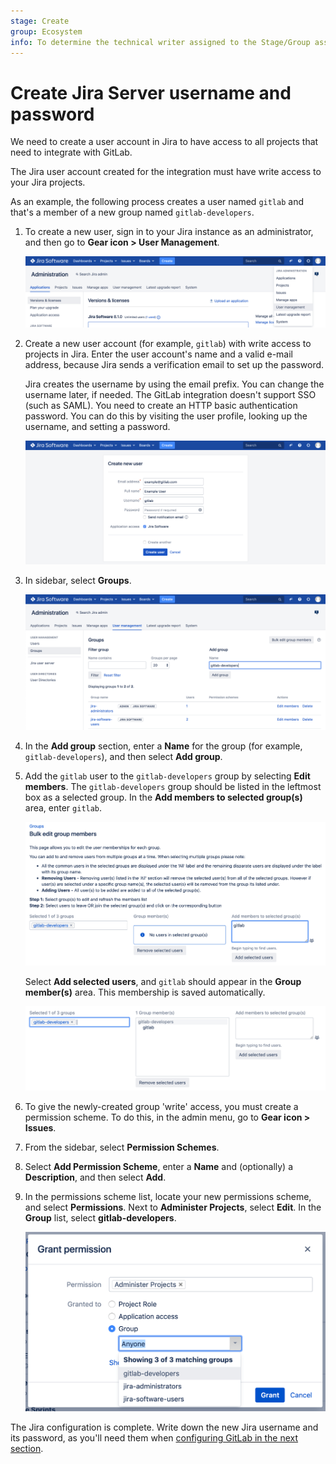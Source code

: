 ```yaml
---
stage: Create
group: Ecosystem
info: To determine the technical writer assigned to the Stage/Group associated with this page, see https://about.gitlab.com/handbook/engineering/ux/technical-writing/#assignments
---
```


# Create Jira Server username and password

We need to create a user account in Jira to have access to all projects that
need to integrate with GitLab.

The Jira user account created for the integration must have write access to
your Jira projects.

As an example, the following process creates a user named `gitlab` and that's a
member of a new group named `gitlab-developers`.

1. To create a new user, sign in to your Jira instance as an administrator, and
   then go to **Gear icon > User Management**.

   ![Jira user management link](img/jira_user_management_link.png)

1. Create a new user account (for example, `gitlab`) with write access to
   projects in Jira. Enter the user account's name and a valid e-mail address,
   because Jira sends a verification email to set up the password.

   Jira creates the username by using the email prefix. You can change the
   username later, if needed. The GitLab integration doesn't support SSO (such
   as SAML). You need to create an HTTP basic authentication password. You can
   do this by visiting the user profile, looking up the username, and setting a
   password.

   ![Jira create new user](img/jira_create_new_user.png)

1. In sidebar, select **Groups**.

   ![Jira create new user](img/jira_create_new_group.png)

1. In the **Add group** section, enter a **Name** for the group (for example,
   `gitlab-developers`), and then select **Add group**.

1. Add the `gitlab` user to the `gitlab-developers` group by selecting **Edit members**.
   The `gitlab-developers` group should be listed in the leftmost box as a
   selected group. In the **Add members to selected group(s)** area, enter `gitlab`.

   ![Jira add user to group](img/jira_add_user_to_group.png)

   Select **Add selected users**, and `gitlab` should appear in the **Group member(s)**
   area. This membership is saved automatically.

   ![Jira added user to group](img/jira_added_user_to_group.png)

1. To give the newly-created group 'write' access, you must create a permission
   scheme. To do this, in the admin menu, go to **Gear icon > Issues**.

1. From the sidebar, select **Permission Schemes**.

1. Select **Add Permission Scheme**, enter a **Name** and (optionally) a
   **Description**, and then select **Add**.

1. In the permissions scheme list, locate your new permissions scheme, and
   select **Permissions**. Next to **Administer Projects**, select **Edit**. In
   the **Group** list, select **gitlab-developers**.

   ![Jira group access](img/jira_group_access.png)

The Jira configuration is complete. Write down the new Jira username and its
password, as you'll need them when [configuring GitLab in the next section](jira.md#configuring-gitlab).
